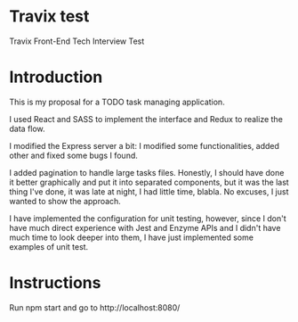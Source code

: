 # Travix test

Travix Front-End Tech Interview Test 

# Introduction

This is my proposal for a TODO task managing application.

I used React and SASS to implement the interface and Redux to realize the data flow.

I modified the Express server a bit: I modified some functionalities, added other and fixed some bugs I found.

I added pagination to handle large tasks files. Honestly, I should have done it better graphically and put it into separated components, but it was the last thing I've done, it was late at night, I had little time, blabla. No excuses, I just wanted to show the approach.

I have implemented the configuration for unit testing, however, since I don't have much direct experience with Jest and Enzyme APIs and I didn't have much time to look deeper into them, I have just implemented some examples of unit test.

# Instructions

Run npm start and go to http://localhost:8080/
